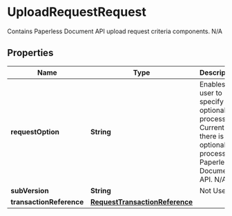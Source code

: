 

# UploadRequestRequest

Contains Paperless Document API upload request criteria components.  N/A

## Properties

| Name | Type | Description | Notes |
|------------ | ------------- | ------------- | -------------|
|**requestOption** | **String** | Enables the user to specify optional processing. Currently, there is no optional process in Paperless Document API.  N/A |  [optional] |
|**subVersion** | **String** | Not Used. |  [optional] |
|**transactionReference** | [**RequestTransactionReference**](RequestTransactionReference.md) |  |  [optional] |



